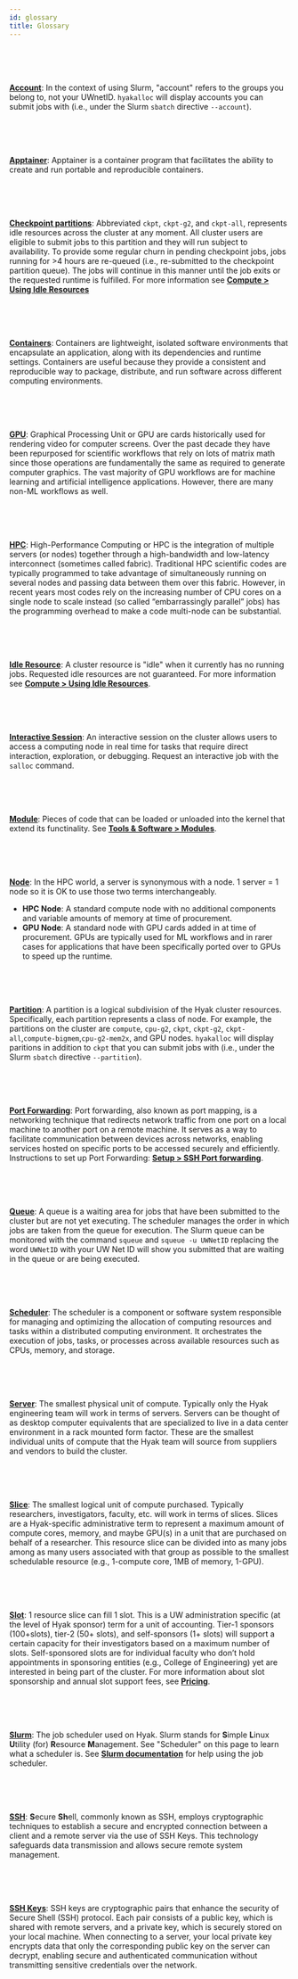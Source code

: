 ```yaml
---
id: glossary
title: Glossary
---
```


<a name="account" /> <br /><br /><br />

[**Account**](#account): In the context of using Slurm, "account" refers to the groups you belong to, not your UWnetID. `hyakalloc` will display accounts you can submit jobs with (i.e., under the Slurm `sbatch` directive `--account`). 

<a name="apptainer" /> <br /><br /><br />

[**Apptainer**](#apptainer): Apptainer is a container program that facilitates the ability to create and run portable and reproducible containers.

<a name="checkpoint" /> <br /><br /><br />

[**Checkpoint partitions**](#checkpoint): Abbreviated `ckpt`, `ckpt-g2`, and `ckpt-all`, represents idle resources across the cluster at any moment. All cluster users are eligible to submit jobs to this partition and they will run subject to availability. To provide some regular churn in pending checkpoint jobs, jobs running for >4 hours are re-queued (i.e., re-submitted to the checkpoint partition queue). The jobs will continue in this manner until the job exits or the requested runtime is fulfilled. For more information see [**Compute > Using Idle Resources**](https://hyak.uw.edu/docs/compute/checkpoint#the-checkpoint-partition)

<a name="Containers" /> <br /><br /><br />

[**Containers**](#port_forwarding): Containers are lightweight, isolated software environments that encapsulate an application, along with its dependencies and runtime settings. Containers are useful because they provide a consistent and reproducible way to package, distribute, and run software across different computing environments. 

<a name="gpu" /> <br /><br /><br />

[**GPU**](#gpu): Graphical Processing Unit or GPU are cards historically used for rendering video for computer screens. Over the past decade they have been repurposed for scientific workflows that rely on lots of matrix math since those operations are fundamentally the same as required to generate computer graphics. The vast majority of GPU workflows are for machine learning and artificial intelligence applications. However, there are many non-ML workflows as well. 

<a name="hpc" /> <br /><br /><br />

[**HPC**](#hpc): High-Performance Computing or HPC is the integration of multiple servers (or nodes) together through a high-bandwidth and low-latency interconnect (sometimes called fabric). Traditional HPC scientific codes are typically programmed to take advantage of simultaneously running on several nodes and passing data between them over this fabric. However, in recent years most codes rely on the increasing number of CPU cores on a single node to scale instead (so called “embarrassingly parallel” jobs) has the programming overhead to make a code multi-node can be substantial.

<a name="idle" /> <br /><br /><br />

[**Idle Resource**](#idle): A cluster resource is "idle" when it currently has no running jobs. Requested idle resources are not guaranteed. For more information see [**Compute > Using Idle Resources**](https://hyak.uw.edu/docs/compute/checkpoint).

<a name="interactive" /> <br /><br /><br />

[**Interactive Session**](#interactive): An interactive session on the cluster allows users to access a computing node in real time for tasks that require direct interaction, exploration, or debugging. Request an interactive job with the `salloc` command.

<a name="module" /> <br /><br /><br />

[**Module**](#module): Pieces of code that can be loaded or unloaded into the kernel that extend its functinality. See [**Tools & Software > Modules**](https://hyak.uw.edu/docs/tools/modules).

<a name="node" /> <br /><br /><br />

[**Node**](#node): In the HPC world, a server is synonymous with a node. 1 server = 1 node so it is OK to use those two terms interchangeably.
- **HPC Node**: A standard compute node with no additional components and variable amounts of memory at time of procurement.
- **GPU Node**: A standard node with GPU cards added in at time of procurement. GPUs are typically used for ML workflows and in rarer cases for applications that have been specifically ported over to GPUs to speed up the runtime.

<a name="Partition" /> <br /><br /><br />

[**Partition**](#partition): A partition is a logical subdivision of the Hyak cluster resources. Specifically, each partition represents a class of node. For example, the partitions on the cluster are `compute`, `cpu-g2`, `ckpt`, `ckpt-g2`, `ckpt-all`,`compute-bigmem`,`cpu-g2-mem2x`, and GPU nodes. `hyakalloc` will display paritions in addition to `ckpt` that you can submit jobs with (i.e., under the Slurm `sbatch` directive `--partition`).

<a name="Port_Forwarding" /> <br /><br /><br />

[**Port Forwarding**](#port_forwarding): Port forwarding, also known as port mapping, is a networking technique that redirects network traffic from one port on a local machine to another port on a remote machine. It serves as a way to facilitate communication between devices across networks, enabling services hosted on specific ports to be accessed securely and efficiently. Instructions to set up Port Forwarding: [**Setup > SSH Port forwarding**](https://hyak.uw.edu/docs/setup/portforwarding).

<a name="queue" /> <br /><br /><br />

[**Queue**](#queue): A queue is a waiting area for jobs that have been submitted to the cluster but are not yet executing. The scheduler manages the order in which jobs are taken from the queue for execution. The Slurm queue can be monitored with the command `squeue` and `squeue -u UWNetID` replacing the word `UWNetID` with your UW Net ID will show you submitted that are waiting in the queue or are being executed.

<a name="scheduler" /> <br /><br /><br />

[**Scheduler**](#scheduler): The scheduler is a component or software system responsible for managing and optimizing the allocation of computing resources and tasks within a distributed computing environment. It orchestrates the execution of jobs, tasks, or processes across available resources such as CPUs, memory, and storage.

<a name="server" /> <br /><br /><br />

[**Server**](#server): The smallest physical unit of compute. Typically only the Hyak engineering team will work in terms of servers. Servers can be thought of as desktop computer equivalents that are specialized to live in a data center environment in a rack mounted form factor. These are the smallest individual units of compute that the Hyak team will source from suppliers and vendors to build the cluster.

<a name="slice" /> <br /><br /><br />

[**Slice**](#slice): The smallest logical unit of compute purchased. Typically researchers, investigators, faculty, etc. will work in terms of slices. Slices are a Hyak-specific administrative term to represent a maximum amount of compute cores, memory, and maybe GPU(s) in a unit that are purchased on behalf of a researcher. This resource slice can be divided into as many jobs among as many users associated with that group as possible to the smallest schedulable resource (e.g., 1-compute core, 1MB of memory, 1-GPU). 

<a name="slot" /> <br /><br /><br />

[**Slot**](#slot): 1 resource slice can fill 1 slot. This is a UW administration specific (at the level of Hyak sponsor) term for a unit of accounting. Tier-1 sponsors (100+slots), tier-2 (50+ slots), and self-sponsors (1+ slots) will support a certain capacity for their investigators based on a maximum number of slots. Self-sponsored slots are for individual faculty who don’t hold appointments in sponsoring entities (e.g., College of Engineering) yet are interested in being part of the cluster. For more information about slot sponsorship and annual slot support fees, see [**Pricing**](https://hyak.uw.edu/pricing). 

<a name="slurm" /> <br /><br /><br />

[**Slurm**](#slurm): The job scheduler used on Hyak. Slurm stands for **S**imple **L**inux **U**tility (for) **R**esource **M**anagement. See "Scheduler" on this page to learn what a scheduler is. See [**Slurm documentation**](https://slurm.schedmd.com/man_index.html) for help using the job scheduler.

<a name="SSH" /> <br /><br /><br />

[**SSH**](#ssh): **S**ecure **Sh**ell, commonly known as SSH, employs cryptographic techniques to establish a secure and encrypted connection between a client and a remote server via the use of SSH Keys. This technology safeguards data transmission and allows secure remote system management.

<a name="SSH_Keys" /> <br /><br /><br />

[**SSH Keys**](#ssh_keys): SSH keys are cryptographic pairs that enhance the security of Secure Shell (SSH) protocol. Each pair consists of a public key, which is shared with remote servers, and a private key, which is securely stored on your local machine. When connecting to a server, your local private key encrypts data that only the corresponding public key on the server can decrypt, enabling secure and authenticated communication without transmitting sensitive credentials over the network. 




